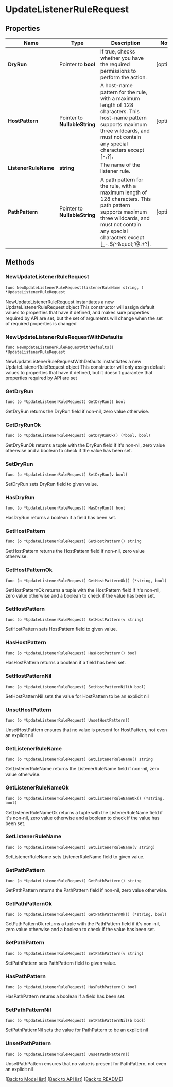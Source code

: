 # UpdateListenerRuleRequest

## Properties

Name | Type | Description | Notes
------------ | ------------- | ------------- | -------------
**DryRun** | Pointer to **bool** | If true, checks whether you have the required permissions to perform the action. | [optional] 
**HostPattern** | Pointer to **NullableString** | A host-name pattern for the rule, with a maximum length of 128 characters. This host-name pattern supports maximum three wildcards, and must not contain any special characters except [-.?]. | [optional] 
**ListenerRuleName** | **string** | The name of the listener rule. | 
**PathPattern** | Pointer to **NullableString** | A path pattern for the rule, with a maximum length of 128 characters. This path pattern supports maximum three wildcards, and must not contain any special characters except [_-.$/~&amp;quot;&#39;@:+?]. | [optional] 

## Methods

### NewUpdateListenerRuleRequest

`func NewUpdateListenerRuleRequest(listenerRuleName string, ) *UpdateListenerRuleRequest`

NewUpdateListenerRuleRequest instantiates a new UpdateListenerRuleRequest object
This constructor will assign default values to properties that have it defined,
and makes sure properties required by API are set, but the set of arguments
will change when the set of required properties is changed

### NewUpdateListenerRuleRequestWithDefaults

`func NewUpdateListenerRuleRequestWithDefaults() *UpdateListenerRuleRequest`

NewUpdateListenerRuleRequestWithDefaults instantiates a new UpdateListenerRuleRequest object
This constructor will only assign default values to properties that have it defined,
but it doesn't guarantee that properties required by API are set

### GetDryRun

`func (o *UpdateListenerRuleRequest) GetDryRun() bool`

GetDryRun returns the DryRun field if non-nil, zero value otherwise.

### GetDryRunOk

`func (o *UpdateListenerRuleRequest) GetDryRunOk() (*bool, bool)`

GetDryRunOk returns a tuple with the DryRun field if it's non-nil, zero value otherwise
and a boolean to check if the value has been set.

### SetDryRun

`func (o *UpdateListenerRuleRequest) SetDryRun(v bool)`

SetDryRun sets DryRun field to given value.

### HasDryRun

`func (o *UpdateListenerRuleRequest) HasDryRun() bool`

HasDryRun returns a boolean if a field has been set.

### GetHostPattern

`func (o *UpdateListenerRuleRequest) GetHostPattern() string`

GetHostPattern returns the HostPattern field if non-nil, zero value otherwise.

### GetHostPatternOk

`func (o *UpdateListenerRuleRequest) GetHostPatternOk() (*string, bool)`

GetHostPatternOk returns a tuple with the HostPattern field if it's non-nil, zero value otherwise
and a boolean to check if the value has been set.

### SetHostPattern

`func (o *UpdateListenerRuleRequest) SetHostPattern(v string)`

SetHostPattern sets HostPattern field to given value.

### HasHostPattern

`func (o *UpdateListenerRuleRequest) HasHostPattern() bool`

HasHostPattern returns a boolean if a field has been set.

### SetHostPatternNil

`func (o *UpdateListenerRuleRequest) SetHostPatternNil(b bool)`

 SetHostPatternNil sets the value for HostPattern to be an explicit nil

### UnsetHostPattern
`func (o *UpdateListenerRuleRequest) UnsetHostPattern()`

UnsetHostPattern ensures that no value is present for HostPattern, not even an explicit nil
### GetListenerRuleName

`func (o *UpdateListenerRuleRequest) GetListenerRuleName() string`

GetListenerRuleName returns the ListenerRuleName field if non-nil, zero value otherwise.

### GetListenerRuleNameOk

`func (o *UpdateListenerRuleRequest) GetListenerRuleNameOk() (*string, bool)`

GetListenerRuleNameOk returns a tuple with the ListenerRuleName field if it's non-nil, zero value otherwise
and a boolean to check if the value has been set.

### SetListenerRuleName

`func (o *UpdateListenerRuleRequest) SetListenerRuleName(v string)`

SetListenerRuleName sets ListenerRuleName field to given value.


### GetPathPattern

`func (o *UpdateListenerRuleRequest) GetPathPattern() string`

GetPathPattern returns the PathPattern field if non-nil, zero value otherwise.

### GetPathPatternOk

`func (o *UpdateListenerRuleRequest) GetPathPatternOk() (*string, bool)`

GetPathPatternOk returns a tuple with the PathPattern field if it's non-nil, zero value otherwise
and a boolean to check if the value has been set.

### SetPathPattern

`func (o *UpdateListenerRuleRequest) SetPathPattern(v string)`

SetPathPattern sets PathPattern field to given value.

### HasPathPattern

`func (o *UpdateListenerRuleRequest) HasPathPattern() bool`

HasPathPattern returns a boolean if a field has been set.

### SetPathPatternNil

`func (o *UpdateListenerRuleRequest) SetPathPatternNil(b bool)`

 SetPathPatternNil sets the value for PathPattern to be an explicit nil

### UnsetPathPattern
`func (o *UpdateListenerRuleRequest) UnsetPathPattern()`

UnsetPathPattern ensures that no value is present for PathPattern, not even an explicit nil

[[Back to Model list]](../README.md#documentation-for-models) [[Back to API list]](../README.md#documentation-for-api-endpoints) [[Back to README]](../README.md)


